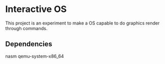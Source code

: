 # Interactive OS
This project is an experiment to make a OS capable to do graphics render through commands.

## Dependencies
nasm
qemu-system-x86_64